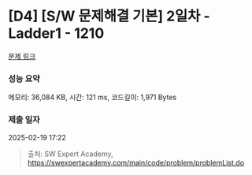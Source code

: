 # [D4] [S/W 문제해결 기본] 2일차 - Ladder1 - 1210 

[문제 링크](https://swexpertacademy.com/main/code/problem/problemDetail.do?contestProbId=AV14ABYKADACFAYh) 

### 성능 요약

메모리: 36,084 KB, 시간: 121 ms, 코드길이: 1,971 Bytes

### 제출 일자

2025-02-19 17:22



> 출처: SW Expert Academy, https://swexpertacademy.com/main/code/problem/problemList.do